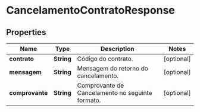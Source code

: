 
# CancelamentoContratoResponse

## Properties
Name | Type | Description | Notes
------------ | ------------- | ------------- | -------------
**contrato** | **String** | Código do contrato. |  [optional]
**mensagem** | **String** | Mensagem do retorno do cancelamento. |  [optional]
**comprovante** | **String** | Comprovante de Cancelamento no seguinte formato. |  [optional]



